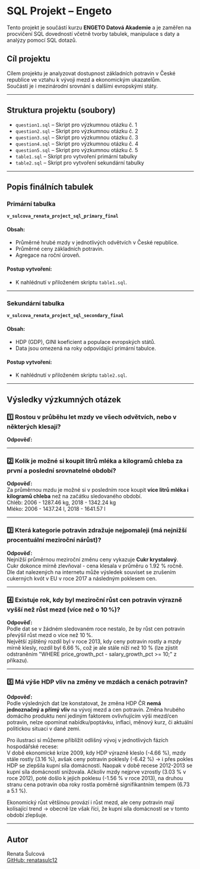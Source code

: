 # SQL Projekt – Engeto

Tento projekt je součástí kurzu **ENGETO Datová Akademie** a je zaměřen na procvičení SQL dovedností včetně tvorby tabulek, manipulace s daty a analýzy pomocí SQL dotazů.

## Cíl projektu

Cílem projektu je analyzovat dostupnost základních potravin v České republice ve vztahu k vývoji mezd a ekonomickým ukazatelům.  
Součástí je i mezinárodní srovnání s dalšími evropskými státy.

---

## Struktura projektu (soubory)

- `question1.sql` – Skript pro výzkumnou otázku č. 1
- `question2.sql` – Skript pro výzkumnou otázku č. 2
- `question3.sql` – Skript pro výzkumnou otázku č. 3
- `question4.sql` – Skript pro výzkumnou otázku č. 4  
- `question5.sql` – Skript pro výzkumnou otázku č. 5
- `table1.sql` – Skript pro vytvoření primární tabulky
- `table2.sql` – Skript pro vytvoření sekundární tabulky

---

## Popis finálních tabulek

### Primární tabulka
**`v_sulcova_renata_project_sql_primary_final`**

#### Obsah:

- Průměrné hrubé mzdy v jednotlivých odvětvích v České republice.
- Průměrné ceny základních potravin.
- Agregace na roční úroveň.

#### Postup vytvoření:

- K nahlédnutí v přiloženém skriptu `table1.sql`.

---

### Sekundární tabulka
**`v_sulcova_renata_project_sql_secondary_final`**

#### Obsah:

- HDP (GDP), GINI koeficient a populace evropských států.
- Data jsou omezená na roky odpovídající primární tabulce.

#### Postup vytvoření:

- K nahlédnutí v přiloženém skriptu `table2.sql`.

---

## Výsledky výzkumných otázek

### 1️⃣ Rostou v průběhu let mzdy ve všech odvětvích, nebo v některých klesají?

**Odpověď:**  


---

### 2️⃣ Kolik je možné si koupit litrů mléka a kilogramů chleba za první a poslední srovnatelné období?

**Odpověď:**  
Za průměrnou mzdu je možné si v posledním roce koupit **více litrů mléka i kilogramů chleba** než na začátku sledovaného období.  
Chléb: 2006 - 1287.46 kg, 2018 - 1342.24 kg  
Mléko: 2006 - 1437.24 l, 2018 - 1641.57 l  

---

### 3️⃣ Která kategorie potravin zdražuje nejpomaleji (má nejnižší procentuální meziroční nárůst)?

**Odpověď:**  
Nejnižší průměrnou meziroční změnu ceny vykazuje **Cukr krystalový**.  
Cukr dokonce mírně zlevňoval - cena klesala v průměru o 1.92 % ročně.  
Dle dat nalezených na internetu může výsledek souviset se zrušením cukerných kvót v EU v roce 2017 a následným poklesem cen.  

---

### 4️⃣ Existuje rok, kdy byl meziroční růst cen potravin výrazně vyšší než růst mezd (více než o 10 %)?

**Odpověď:**  
Podle dat se v žádném sledovaném roce nestalo, že by růst cen potravin převýšil růst mezd o více než 10 %.  
Největší zjištěný rozdíl byl v roce 2013, kdy ceny potravin rostly a mzdy mírně klesly, rozdíl byl 6.66 %, což je ale stále niží než 10 % (lze zjistit odstraněním "WHERE price_growth_pct - salary_growth_pct >= 10;" z příkazu).  

---

### 5️⃣ Má výše HDP vliv na změny ve mzdách a cenách potravin?

**Odpověď:**  
Podle výsledných dat lze konstatovat, že změna HDP ČR **nemá jednoznačný a přímý vliv** na vývoj mezd a cen potravin. Změna hrubého domácího produktu není jediným faktorem ovlivňujícím výši mezd/cen potravin, nelze opomínat nabídku/poptávku, inflaci, měnový kurz, či aktuální politickou situaci v dané zemi.  

Pro ilustraci si můžeme přiblížit odlišný vývoj v jednotlivých fázích hospodářské recese:  
V době ekonomické krize 2009, kdy HDP výrazně kleslo (-4.66 %), mzdy stále rostly (3.16 %), avšak ceny potravin poklesly (-6.42 %) → i přes pokles HDP se zlepšila kupní síla domácností. 
Naopak v době recese 2012-2013 se kupní síla domácností snižovala. Ačkoliv mzdy nejprve vzrostly (3.03 % v roce 2012), poté došlo k jejich poklesu (-1.56 % v roce 2013), na druhou stranu cena potravin oba roky rostla poměrně signifikantním tempem (6.73 a 5.1 %).  

Ekonomický růst většinou provází i růst mezd, ale ceny potravin mají kolísající trend → obecně lze však říci, že kupní síla domácností se v tomto období zlepšuje.  

---

## Autor

Renata Šulcová  
[GitHub: renatasulc12](https://github.com/renatasulc12)